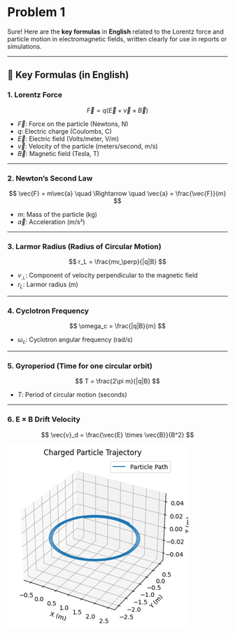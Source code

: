 # Problem 1

Sure! Here are the **key formulas** in **English** related to the Lorentz force and particle motion in electromagnetic fields, written clearly for use in reports or simulations.

---

## 📘 Key Formulas (in English)

### **1. Lorentz Force**

$$
\vec{F} = q(\vec{E} + \vec{v} \times \vec{B})
$$

* $\vec{F}$: Force on the particle (Newtons, N)
* $q$: Electric charge (Coulombs, C)
* $\vec{E}$: Electric field (Volts/meter, V/m)
* $\vec{v}$: Velocity of the particle (meters/second, m/s)
* $\vec{B}$: Magnetic field (Tesla, T)

---

### **2. Newton’s Second Law**

$$
\vec{F} = m\vec{a} \quad \Rightarrow \quad \vec{a} = \frac{\vec{F}}{m}
$$

* $m$: Mass of the particle (kg)
* $\vec{a}$: Acceleration (m/s²)

---

### **3. Larmor Radius (Radius of Circular Motion)**

$$
r_L = \frac{mv_\perp}{|q|B}
$$

* $v_\perp$: Component of velocity perpendicular to the magnetic field
* $r_L$: Larmor radius (m)

---

### **4. Cyclotron Frequency**

$$
\omega_c = \frac{|q|B}{m}
$$

* $\omega_c$: Cyclotron angular frequency (rad/s)

---

### **5. Gyroperiod (Time for one circular orbit)**

$$
T = \frac{2\pi m}{|q|B}
$$

* $T$: Period of circular motion (seconds)

---

### **6. E × B Drift Velocity**

$$
\vec{v}_d = \frac{\vec{E} \times \vec{B}}{B^2}
$$

![alt text](image.png)
